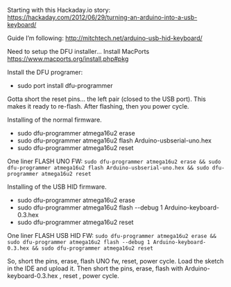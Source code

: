 Starting with this Hackaday.io story:
https://hackaday.com/2012/06/29/turning-an-arduino-into-a-usb-keyboard/

Guide I’m following:
http://mitchtech.net/arduino-usb-hid-keyboard/

Need to setup the DFU installer…
Install MacPorts
https://www.macports.org/install.php#pkg
 
Install the DFU programer:
- sudo port install dfu-programmer
 
Gotta short the reset pins… the left pair (closed to the USB port). 
This makes it ready to re-flash. After flashing, then you power cycle.

Installing of the normal firmware.
- sudo dfu-programmer atmega16u2 erase
- sudo dfu-programmer atmega16u2 flash Arduino-usbserial-uno.hex
- sudo dfu-programmer atmega16u2 reset

One liner FLASH UNO FW:
`sudo dfu-programmer atmega16u2 erase && sudo dfu-programmer atmega16u2 flash Arduino-usbserial-uno.hex && sudo dfu-programmer atmega16u2 reset`

Installing of the USB HID firmware.
- sudo dfu-programmer atmega16u2 erase
- sudo dfu-programmer atmega16u2 flash --debug 1 Arduino-keyboard-0.3.hex
- sudo dfu-programmer atmega16u2 reset

One liner FLASH USB HID FW:
`sudo dfu-programmer atmega16u2 erase && sudo dfu-programmer atmega16u2 flash --debug 1 Arduino-keyboard-0.3.hex && sudo dfu-programmer atmega16u2 reset`

So, short the pins, erase, flash UNO fw, reset, power cycle.
Load the sketch in the IDE and upload it.
Then short the pins, erase, flash with Arduino-keyboard-0.3.hex , reset , power cycle.
